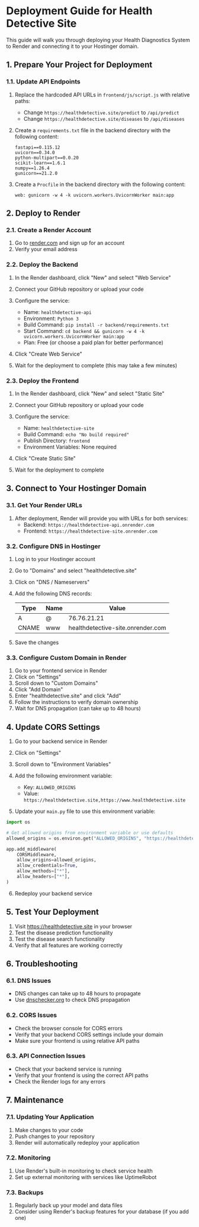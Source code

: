 # Deployment Guide for Health Detective Site

This guide will walk you through deploying your Health Diagnostics System to Render and connecting it to your Hostinger domain.

## 1. Prepare Your Project for Deployment

### 1.1. Update API Endpoints

1. Replace the hardcoded API URLs in `frontend/js/script.js` with relative paths:
   - Change `https://healthdetective.site/predict` to `/api/predict`
   - Change `https://healthdetective.site/diseases` to `/api/diseases`

2. Create a `requirements.txt` file in the backend directory with the following content:
   ```
   fastapi==0.115.12
   uvicorn==0.34.0
   python-multipart==0.0.20
   scikit-learn==1.6.1
   numpy==1.26.4
   gunicorn==21.2.0
   ```

3. Create a `Procfile` in the backend directory with the following content:
   ```
   web: gunicorn -w 4 -k uvicorn.workers.UvicornWorker main:app
   ```

## 2. Deploy to Render

### 2.1. Create a Render Account

1. Go to [render.com](https://render.com) and sign up for an account
2. Verify your email address

### 2.2. Deploy the Backend

1. In the Render dashboard, click "New" and select "Web Service"
2. Connect your GitHub repository or upload your code
3. Configure the service:
   - Name: `healthdetective-api`
   - Environment: `Python 3`
   - Build Command: `pip install -r backend/requirements.txt`
   - Start Command: `cd backend && gunicorn -w 4 -k uvicorn.workers.UvicornWorker main:app`
   - Plan: Free (or choose a paid plan for better performance)

4. Click "Create Web Service"
5. Wait for the deployment to complete (this may take a few minutes)

### 2.3. Deploy the Frontend

1. In the Render dashboard, click "New" and select "Static Site"
2. Connect your GitHub repository or upload your code
3. Configure the service:
   - Name: `healthdetective-site`
   - Build Command: `echo "No build required"`
   - Publish Directory: `frontend`
   - Environment Variables: None required

4. Click "Create Static Site"
5. Wait for the deployment to complete

## 3. Connect to Your Hostinger Domain

### 3.1. Get Your Render URLs

1. After deployment, Render will provide you with URLs for both services:
   - Backend: `https://healthdetective-api.onrender.com`
   - Frontend: `https://healthdetective-site.onrender.com`

### 3.2. Configure DNS in Hostinger

1. Log in to your Hostinger account
2. Go to "Domains" and select "healthdetective.site"
3. Click on "DNS / Nameservers"
4. Add the following DNS records:

   | Type  | Name | Value                                |
   |-------|------|--------------------------------------|
   | A     | @    | 76.76.21.21                         |
   | CNAME | www  | healthdetective-site.onrender.com   |

5. Save the changes

### 3.3. Configure Custom Domain in Render

1. Go to your frontend service in Render
2. Click on "Settings"
3. Scroll down to "Custom Domains"
4. Click "Add Domain"
5. Enter "healthdetective.site" and click "Add"
6. Follow the instructions to verify domain ownership
7. Wait for DNS propagation (can take up to 48 hours)

## 4. Update CORS Settings

1. Go to your backend service in Render
2. Click on "Settings"
3. Scroll down to "Environment Variables"
4. Add the following environment variable:
   - Key: `ALLOWED_ORIGINS`
   - Value: `https://healthdetective.site,https://www.healthdetective.site`

5. Update your `main.py` file to use this environment variable:

```python
import os

# Get allowed origins from environment variable or use defaults
allowed_origins = os.environ.get("ALLOWED_ORIGINS", "https://healthdetective.site,https://www.healthdetective.site").split(",")

app.add_middleware(
    CORSMiddleware,
    allow_origins=allowed_origins,
    allow_credentials=True,
    allow_methods=["*"],
    allow_headers=["*"],
)
```

6. Redeploy your backend service

## 5. Test Your Deployment

1. Visit https://healthdetective.site in your browser
2. Test the disease prediction functionality
3. Test the disease search functionality
4. Verify that all features are working correctly

## 6. Troubleshooting

### 6.1. DNS Issues

- DNS changes can take up to 48 hours to propagate
- Use [dnschecker.org](https://dnschecker.org) to check DNS propagation

### 6.2. CORS Issues

- Check the browser console for CORS errors
- Verify that your backend CORS settings include your domain
- Make sure your frontend is using relative API paths

### 6.3. API Connection Issues

- Check that your backend service is running
- Verify that your frontend is using the correct API paths
- Check the Render logs for any errors

## 7. Maintenance

### 7.1. Updating Your Application

1. Make changes to your code
2. Push changes to your repository
3. Render will automatically redeploy your application

### 7.2. Monitoring

1. Use Render's built-in monitoring to check service health
2. Set up external monitoring with services like UptimeRobot

### 7.3. Backups

1. Regularly back up your model and data files
2. Consider using Render's backup features for your database (if you add one)